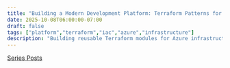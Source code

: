 ```yaml
---
title: "Building a Modern Development Platform: Terraform Patterns for Azure Infrastructure 🏗️"
date: 2025-10-08T06:00:00-07:00
draft: false
tags: ["platform","terraform","iac","azure","infrastructure"]
description: "Building reusable Terraform modules for Azure infrastructure with Terraform Cloud for state management and standardized deployment patterns"
---
```


[Series Posts](https://brianpsheridan.com/categories.html#platform)

